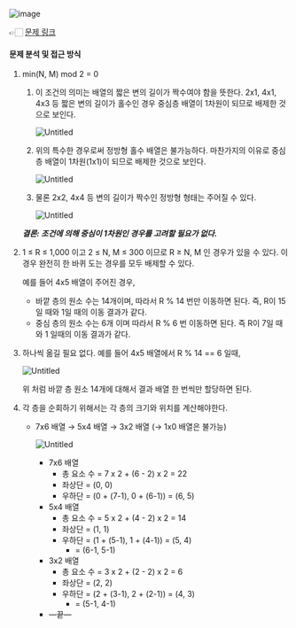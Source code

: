 ![image](https://github.com/SeungYeop-Han/cotejunbi/assets/106862797/4bed4edc-5081-4439-92ad-2e1b2afd8e29)

👉🏻 [문제 링크](https://www.acmicpc.net/problem/16926)

#### 문제 분석 및 접근 방식

1. min(N, M) mod 2 = 0
    1. 이 조건의 의미는 배열의 짧은 변의 길이가 짝수여야 함을 뜻한다. 2x1, 4x1, 4x3 등 짧은 변의 길이가 홀수인 경우 중심층 배열이 1차원이 되므로 배제한 것으로 보인다.
        
        ![Untitled](https://github.com/SeungYeop-Han/cotejunbi/assets/106862797/ec1041fd-cf70-4897-b40f-282522ad688a)
        
    2. 위의 특수한 경우로써 정방형 홀수 배열은 불가능하다. 마찬가지의 이유로 중심층 배열이 1차원(1x1)이 되므로 배제한 것으로 보인다.
        
        ![Untitled](https://github.com/SeungYeop-Han/cotejunbi/assets/106862797/5a8dd726-675e-4f4d-a21d-8c156e7a0265)
        
    3. 물론 2x2, 4x4 등 변의 길이가 짝수인 정방형 형태는 주어질 수 있다.
        
        ![Untitled](https://github.com/SeungYeop-Han/cotejunbi/assets/106862797/e43ad673-41b5-41fe-b6a7-b170f3fb0fa1)
        
    
    ***결론: 조건에 의해 중심이 1차원인 경우를 고려할 필요가 없다.***
    

2. 1 ≤ R ≤ 1,000 이고 2 ≤ N, M ≤ 300 이므로 R ≥ N, M 인 경우가 있을 수 있다. 이 경우 완전히 한 바퀴 도는 경우를 모두 배제할 수 있다. 
    
    예를 들어 4x5 배열이 주어진 경우, 
    
    - 바깥 층의 원소 수는 14개이며, 따라서 R % 14 번만 이동하면 된다. 즉, R이 15일 때와 1일 때의 이동 결과가 같다.
    - 중심 층의 원소 수는 6개 이며 따라서 R % 6 번 이동하면 된다. 즉 R이 7일 때와 1 일때의 이동 결과가 같다.

3. 하나씩 옮길 필요 없다. 예를 들어 4x5 배열에서 R % 14 == 6 일때,
    
    ![Untitled](https://github.com/SeungYeop-Han/cotejunbi/assets/106862797/b23a7f2b-8686-4afe-afd3-5ffa0f5e53d6)
    
    위 처럼 바깥 층 원소 14개에 대해서 결과 배열 한 번씩만 할당하면 된다.
    
2. 각 층을 순회하기 위해서는 각 층의 크기와 위치를 계산해야한다.
    - 7x6 배열 → 5x4 배열 → 3x2 배열 (→ 1x0 배열은 불가능)
        
        ![Untitled](https://github.com/SeungYeop-Han/cotejunbi/assets/106862797/d1cb1597-a87f-4267-a70a-8c18fa6d3c54)
        
        - 7x6 배열
            - 총 요소 수 = 7 x 2 + (6 - 2) x 2 = 22
            - 좌상단 = (0, 0)
            - 우하단 = (0 + (7-1), 0 + (6-1)) = (6, 5)
        - 5x4 배열
            - 총 요소 수 = 5 x 2 + (4 - 2) x 2 = 14
            - 좌상단 = (1, 1)
            - 우하단 = (1 + (5-1), 1 + (4-1)) = (5, 4)
                - = (6-1, 5-1)
        - 3x2 배열
            - 총 요소 수 = 3 x 2 + (2 - 2) x 2 = 6
            - 좌상단 = (2, 2)
            - 우하단 = (2 + (3-1), 2 + (2-1)) = (4, 3)
                - = (5-1, 4-1)
        - —끝—
